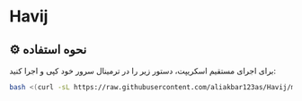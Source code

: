 # Havij

## ⚙️ نحوه استفاده

برای اجرای مستقیم اسکریپت، دستور زیر را در ترمینال سرور خود کپی و اجرا کنید:

```bash
bash <(curl -sL https://raw.githubusercontent.com/aliakbar123as/Havij/main/Havij.sh)
```

